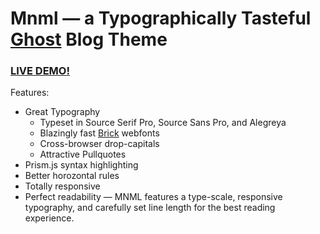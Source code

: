 # Mnml — a Typographically Tasteful [Ghost](http://github.com/tryghost/ghost/) Blog Theme

### [LIVE DEMO!](http://autodidacts.io)

Features:

- Great Typography
  - Typeset in Source Serif Pro, Source Sans Pro, and Alegreya
  - Blazingly fast [Brick](http://brick.im) webfonts
  - Cross-browser drop-capitals
  - Attractive Pullquotes
- Prism.js syntax highlighting
- Better horozontal rules
- Totally responsive
- Perfect readability — MNML features a type-scale, responsive typography, and carefully set line length for the best reading experience.

